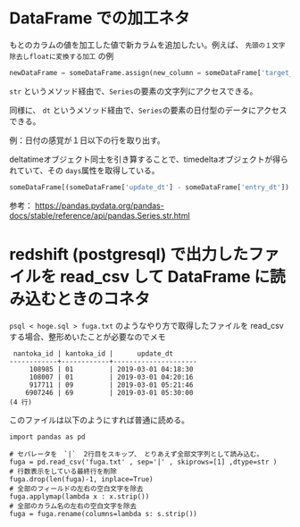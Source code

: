 # DataFrame での加工ネタ

もとのカラムの値を加工した値で新カラムを追加したい。例えば、 `先頭の１文字除去しfloatに変換する加工` の例

``` python
newDataFrame = someDataFrame.assign(new_column = someDataFrame['target_column'].str[1:].astype(np.float))
```

`str` というメソッド経由で、`Series`の要素の文字列にアクセスできる。

同様に、
`dt` というメソッド経由で、`Series`の要素の日付型のデータにアクセスできる。

例：日付の感覚が１日以下の行を取り出す。

deltatimeオブジェクト同士を引き算することで、timedeltaオブジェクトが得られていて、その `days`属性を取得している。

``` python
someDataFrame[(someDataFrame['update_dt'] - someDataFrame['entry_dt']).dt.days  < 1 ]
```

参考： https://pandas.pydata.org/pandas-docs/stable/reference/api/pandas.Series.str.html

# redshift (postgresql) で出力したファイルを read_csv して DataFrame に読み込むときのコネタ

`psql < hoge.sql > fuga.txt` のようなやり方で取得したファイルを read_csv する場合、整形めいたことが必要なのでメモ

```
 nantoka_id | kantoka_id |      update_dt      
------------+------------+---------------------
     108985 | 01         | 2019-03-01 04:18:30
     108007 | 01         | 2019-03-01 04:20:16
     917711 | 09         | 2019-03-01 05:21:46
    6907246 | 69         | 2019-03-01 05:30:00
(4 行)
```

このファイルは以下のようにすれば普通に読める。

```
import pandas as pd

# セパレータを　`|`  2行目をスキップ、　とりあえず全部文字列として読み込む。
fuga = pd.read_csv('fuga.txt' , sep='|' , skiprows=[1] ,dtype=str )
# 行数表示をしている最終行を削除
fuga.drop(len(fuga)-1, inplace=True)
# 全部のフィールドの左右の空白文字を除去
fuga.applymap(lambda x : x.strip())
# 全部のカラム名の左右の空白文字を除去
fuga = fuga.rename(columns=lambda s: s.strip())
```
